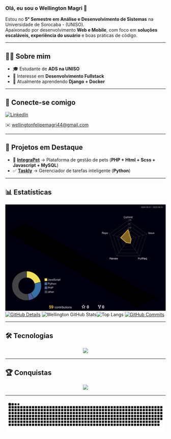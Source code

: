 ### Olá, eu sou o Wellington Magri 🏅

Estou no **5° Semestre em Análise e Desenvolvimento de Sistemas** na Universidade de Sorocaba - (UNISO).  
Apaixonado por desenvolvimento **Web e Mobile**, com foco em **soluções escaláveis, experiência do usuário** e boas práticas de código.  

---

## 👨‍💻 Sobre mim
- 🎓 Estudante de **ADS na UNISO**  
- 🚀 Interesse em **Desenvolvimento Fullstack**  
- 🌱 Atualmente aprendendo **Django + Docker**  

---

## 🔗 Conecte-se comigo
[![LinkedIn](https://img.shields.io/badge/LinkedIn-0077B5?style=for-the-badge&logo=linkedin&logoColor=white)](https://www.linkedin.com/in/tinhomagri-dev/)  

✉️ wellingtonfelipemagri44@gmail.com  

---

## 🚀 Projetos em Destaque
- 🐾 [**IntegraPet**](https://github.com/Integrapet) → Plataforma de gestão de pets (**PHP + Html + Scss + Javascript + MySQL**)    
- ✅ [**Taskly**](https://github.com/Taskly) → Gerenciador de tarefas inteligente (**Python**)  

---

## 📊 Estatísticas
![Contribuições 3D](./profile-3d-contrib/profile-night-rainbow.svg)  
[![GitHub Details](http://github-profile-summary-cards.vercel.app/api/cards/profile-details?username=Tinhomagri&theme=dracula)](https://github.com/vn7n24fzkq/github-profile-summary-cards)
![Wellington GitHub Stats](https://github-readme-stats.vercel.app/api?username=Tinhomagri&show_icons=true&theme=dracula)![Top Langs](https://github-readme-stats.vercel.app/api/top-langs/?username=Tinhomagri&layout=compact&theme=dracula) 
[![GitHub Commits](http://github-profile-summary-cards.vercel.app/api/cards/productive-time?username=Tinhomagri&theme=dracula&utcOffset=-3)](https://github.com/vn7n24fzkq/github-profile-summary-cards)
 

---

## 🛠️ Tecnologias
<div align="center">
  <img src="https://skillicons.dev/icons?i=vscode,git,github,html,css,scss,bootstrap,tailwind,javascript,typescript,python,django,react,angular,vue,nodejs,php,laravel,mysql,docker,mongodb,flutter,dart,vite,figma,windows"  />
</div>

---


## 🏆 Conquistas
<div align="center">

  <img src="https://github-profile-trophy.vercel.app/?username=tinhomagri&theme=dracula&row=1&column=6" width="900"/>


</div>

---

<picture>
  <source media="(prefers-color-scheme: dark)" srcset="https://raw.githubusercontent.com/platane/platane/output/github-contribution-grid-snake-dark.svg">
  <source media="(prefers-color-scheme: light)" srcset="https://raw.githubusercontent.com/platane/platane/output/github-contribution-grid-snake.svg">
  <img alt="github contribution grid snake animation" src="https://raw.githubusercontent.com/platane/platane/output/github-contribution-grid-snake.svg">
</picture>




